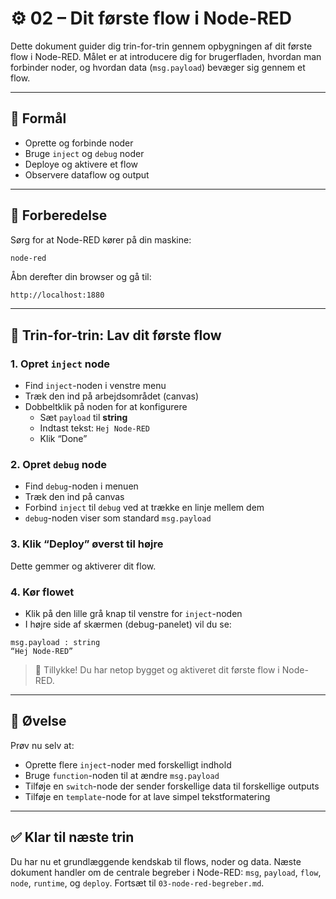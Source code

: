 # ⚙️ 02 – Dit første flow i Node-RED

Dette dokument guider dig trin-for-trin gennem opbygningen af dit første flow i Node-RED. Målet er at introducere dig for brugerfladen, hvordan man forbinder noder, og hvordan data (`msg.payload`) bevæger sig gennem et flow.

---

## 🎯 Formål
- Oprette og forbinde noder
- Bruge `inject` og `debug` noder
- Deploye og aktivere et flow
- Observere dataflow og output

---

## 📂 Forberedelse
Sørg for at Node-RED kører på din maskine:
```bash
node-red
```
Åbn derefter din browser og gå til:
```
http://localhost:1880
```

---

## 🧪 Trin-for-trin: Lav dit første flow

### 1. Opret `inject` node
- Find `inject`-noden i venstre menu
- Træk den ind på arbejdsområdet (canvas)
- Dobbeltklik på noden for at konfigurere
  - Sæt `payload` til **string**
  - Indtast tekst: `Hej Node-RED`
  - Klik “Done”

### 2. Opret `debug` node
- Find `debug`-noden i menuen
- Træk den ind på canvas
- Forbind `inject` til `debug` ved at trække en linje mellem dem
- `debug`-noden viser som standard `msg.payload`

### 3. Klik “Deploy” øverst til højre
Dette gemmer og aktiverer dit flow.

### 4. Kør flowet
- Klik på den lille grå knap til venstre for `inject`-noden
- I højre side af skærmen (debug-panelet) vil du se:
```
msg.payload : string
“Hej Node-RED”
```

> 🎉 Tillykke! Du har netop bygget og aktiveret dit første flow i Node-RED.

---

## 📝 Øvelse
Prøv nu selv at:

- Oprette flere `inject`-noder med forskelligt indhold
- Bruge `function`-noden til at ændre `msg.payload`
- Tilføje en `switch`-node der sender forskellige data til forskellige outputs
- Tilføje en `template`-node for at lave simpel tekstformatering

---

## ✅ Klar til næste trin
Du har nu et grundlæggende kendskab til flows, noder og data. Næste dokument handler om de centrale begreber i Node-RED: `msg`, `payload`, `flow`, `node`, `runtime`, og `deploy`. Fortsæt til `03-node-red-begreber.md`.

